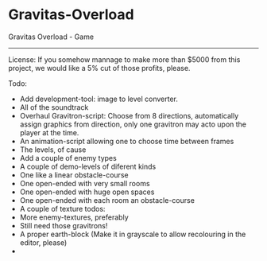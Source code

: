# Gravitas-Overload
Gravitas Overload - Game

---

License:
If you somehow mannage to make more than $5000 from this project, we would like a 5% cut of those profits, please.



Todo:
* Add development-tool: image to level converter.
* All of the soundtrack
* Overhaul Gravitron-script: Choose from 8 directions, automatically assign graphics from direction, only one gravitron may acto upon the player at the time.
* An animation-script allowing one to choose time between frames
* The levels, of cause
 * Add a couple of enemy types
 * A couple of demo-levels of diferent kinds
  * One like a linear obstacle-course
  * One open-ended with very small rooms
  * One open-ended with huge open spaces
  * One open-ended with each room an obstacle-course
* A couple of texture todos:
 * More enemy-textures, preferably
 * Still need those gravitrons!
 * A proper earth-block (Make it in grayscale to allow recolouring in the editor, please)
 * 

